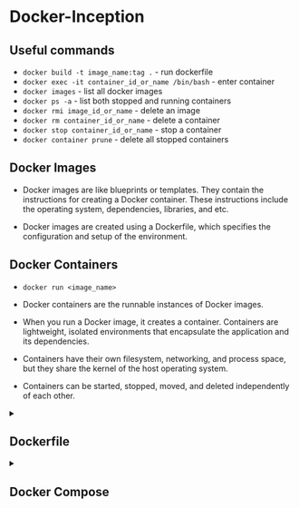 # Docker-Inception

## Useful commands

- `docker build -t image_name:tag .` - run dockerfile
- `docker exec -it container_id_or_name /bin/bash` - enter container
- `docker images` - list all docker images
- `docker ps -a` - list both stopped and running containers
- `docker rmi image_id_or_name` - delete an image
- `docker rm container_id_or_name` - delete a container
- `docker stop container_id_or_name` - stop a container
- `docker container prune` - delete all stopped containers



## Docker Images

- Docker images are like blueprints or templates. They contain the instructions for creating a Docker container.
These instructions include the operating system, dependencies, libraries, and etc.

- Docker images are created using a Dockerfile, which specifies the configuration and setup of the environment.

## Docker Containers

- `docker run <image_name>`

- Docker containers are the runnable instances of Docker images.

- When you run a Docker image, it creates a container. Containers are lightweight, isolated environments that encapsulate the application and its dependencies.

- Containers have their own filesystem, networking, and process space, but they share the kernel of the host operating system.

- Containers can be started, stopped, moved, and deleted independently of each other.

<details>
<summary><h2>Dockerfile</h2></summary>

- `docker build -t <image_name> .`

- A text file that contains a set of commands used to build a Docker image.

	### 1. Base Image: `FROM`

		It could be a minimal Linux distribution like Alpine or a more feature-rich distribution like Ubuntu.

		Example: `FROM ubuntu:20.04`

	### 2. Environment Setup: `RUN`

		Instructions for installing packages, dependencies, or libraries required by your application.
	
		Example: `RUN apt-get update && apt-get install -y python3`
	
	### 3. Working Directory: `WORKDIR`
	
		Define the working directory inside the container.
	
		Example: `WORKDIR /app`
	
	### 4. Copy Application Files: `COPY`
	
		Copy your application code or files into the container.
	
		Example: `COPY . .` 
		(_means "copy everything from the current directory
  		on the host machine into the current directory inside the Docker container being built."_)

	### 5. Expose Ports: `EXPOSE`

		Specify which ports your container will listen on at runtime.

		Example: `EXPOSE 80`

	### 6. Run Commands: `RUN`

		Execute commands inside the container during the build process.
	
		Example: `RUN pip install`

	### 7. Set Environment Variables: `ENV`

		Define environment variables that will be available to the application.
	
		Example: `ENV NODE_ENV=production`

	### 8. Container Execution Command: `ENTRYPOINT`

		Specify the command to run when the container starts.

		Example: `ENTRYPOINT ["npm", "run"]`
  
</details>
<details>
	
<summary><h2>Docker Compose</h2></summary> 

- Used for running `multi-container Docker applications`. It allows you to use a YAML file (usually named `docker-compose.yml`) to configure the services, networks, and volumes for your application, making it easier to manage and deploy complex applications consisting of multiple interconnected containers.

- Automatically creates a `default network` for your application, allowing services to communicate with each other using their service names as hostnames.

- Allows you to define `volumes` in the docker-compose.yml file, which are managed by Docker and can be reused across different containers. Volumes allow you to store and share data between containers.

There has to be at least one `service` and _optionally_ `volume` and `network`
```
version: "3.7"
services:
  ...
volumes:
  ...
networks:
  ...
```
<details>
<summary><h3>Services</h3></summary>

```
services:
  frontend:
    image: my-vue-app
    ...
  backend:
    image: my-springboot-app
    ...
  db:
    image: postgres
```
#### 1. Building an image
```
build: /path/to/dockerfile/
```
#### 2. Networking
A service can communicate with another service on the same network through the expose keyword:
```
expose:
      - "80"
```
To reach a container from the host, the ports must be exposed declaratively through the ports keyword, which also allows us to choose if we’re exposing the port differently in the host
```
ports:
      - "8080:3000"
```
#### 3. Dependency chain
Create a dependency chain between the services so that some services get loaded before (and unloaded after) other ones.
```
depends_on:
      - zookeeper
```

#### 4. Enviromental variables
We can define static environment variables, as well as dynamic variables, with the ${} notation

There are different methods to provide those values to Compose. One method  is setting them in a .env file in the same directory, structured like key=value:
```
environment:
      DB: mydb
      USER: "${USER}"
```
</details>

<details>
	
<summary><h3>Volumes</h3></summary>

- Volumes are physical areas of disk space shared between containers. In other words, a volume is a shared directory in the host, visible from some or all containers.

Here, both containers will have `read/write access` to the global-volume shared folder. 

We can make a volume in `read-only mode` by appending :ro to the rule, like for the /home folder. 
```
services:
  example-service:
    image: alpine:latest
    volumes: 
      - global-volume:/path-inside-the-service
      - /tmp:/read-write
      - /home:/only-read:ro
  example-service-2:
    image: alpine:latest
    volumes:
      - global-volume:/where-to-store-volume
volumes:
 global-volume: 
```
</details>

### Network

- Network define the communication rules between containers, and between a container and the host. Common network zones will make the containers’ services discoverable by each other, while private zones will segregate them in virtual sandboxes.

</details>
